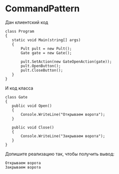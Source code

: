 # CommandPattern

Дан клиентский код
    
    class Program
    {
       static void Main(string[] args)
       {
           Pult pult = new Pult();
           Gate gate = new Gate();
          
           pult.SetAction(new GateOpenAction(gate));
           pult.OpenButton();
           pult.CloseButton();
       }
    }

И код класса 


    class Gate
    {
       public void Open()
       {
           Console.WriteLine("Открываем ворота");
       }
     
       public void Close()
       {
           Console.WriteLine("Закрываем ворота");
       }
    }
Допишите реализацию так, чтобы получить вывод:

    Открываем ворота
    Закрываем ворота


